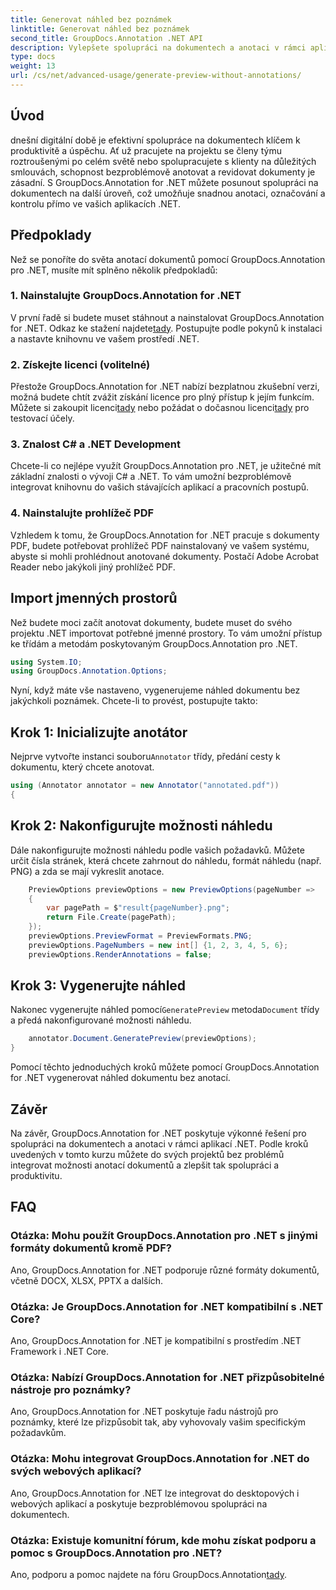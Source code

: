 ```yaml
---
title: Generovat náhled bez poznámek
linktitle: Generovat náhled bez poznámek
second_title: GroupDocs.Annotation .NET API
description: Vylepšete spolupráci na dokumentech a anotaci v rámci aplikací .NET pomocí GroupDocs.Annotation pro .NET. Pomocí této výkonné knihovny můžete snadno anotovat, označovat a kontrolovat dokumenty.
type: docs
weight: 13
url: /cs/net/advanced-usage/generate-preview-without-annotations/
---
```

## Úvod
dnešní digitální době je efektivní spolupráce na dokumentech klíčem k produktivitě a úspěchu. Ať už pracujete na projektu se členy týmu roztroušenými po celém světě nebo spolupracujete s klienty na důležitých smlouvách, schopnost bezproblémově anotovat a revidovat dokumenty je zásadní. S GroupDocs.Annotation for .NET můžete posunout spolupráci na dokumentech na další úroveň, což umožňuje snadnou anotaci, označování a kontrolu přímo ve vašich aplikacích .NET.
## Předpoklady
Než se ponoříte do světa anotací dokumentů pomocí GroupDocs.Annotation pro .NET, musíte mít splněno několik předpokladů:
### 1. Nainstalujte GroupDocs.Annotation for .NET
 V první řadě si budete muset stáhnout a nainstalovat GroupDocs.Annotation for .NET. Odkaz ke stažení najdete[tady](https://releases.groupdocs.com/annotation/net/). Postupujte podle pokynů k instalaci a nastavte knihovnu ve vašem prostředí .NET.
### 2. Získejte licenci (volitelné)
Přestože GroupDocs.Annotation for .NET nabízí bezplatnou zkušební verzi, možná budete chtít zvážit získání licence pro plný přístup k jejím funkcím. Můžete si zakoupit licenci[tady](https://purchase.groupdocs.com/buy) nebo požádat o dočasnou licenci[tady](https://purchase.groupdocs.com/temporary-license/) pro testovací účely.
### 3. Znalost C# a .NET Development
Chcete-li co nejlépe využít GroupDocs.Annotation pro .NET, je užitečné mít základní znalosti o vývoji C# a .NET. To vám umožní bezproblémově integrovat knihovnu do vašich stávajících aplikací a pracovních postupů.
### 4. Nainstalujte prohlížeč PDF
Vzhledem k tomu, že GroupDocs.Annotation for .NET pracuje s dokumenty PDF, budete potřebovat prohlížeč PDF nainstalovaný ve vašem systému, abyste si mohli prohlédnout anotované dokumenty. Postačí Adobe Acrobat Reader nebo jakýkoli jiný prohlížeč PDF.

## Import jmenných prostorů
Než budete moci začít anotovat dokumenty, budete muset do svého projektu .NET importovat potřebné jmenné prostory. To vám umožní přístup ke třídám a metodám poskytovaným GroupDocs.Annotation pro .NET.

```csharp
using System.IO;
using GroupDocs.Annotation.Options;
```

Nyní, když máte vše nastaveno, vygenerujeme náhled dokumentu bez jakýchkoli poznámek. Chcete-li to provést, postupujte takto:
## Krok 1: Inicializujte anotátor
 Nejprve vytvořte instanci souboru`Annotator` třídy, předání cesty k dokumentu, který chcete anotovat.
```csharp
using (Annotator annotator = new Annotator("annotated.pdf"))
{
```
## Krok 2: Nakonfigurujte možnosti náhledu
Dále nakonfigurujte možnosti náhledu podle vašich požadavků. Můžete určit čísla stránek, která chcete zahrnout do náhledu, formát náhledu (např. PNG) a zda se mají vykreslit anotace.
```csharp
    PreviewOptions previewOptions = new PreviewOptions(pageNumber =>
    {
        var pagePath = $"result{pageNumber}.png";
        return File.Create(pagePath);
    });
    previewOptions.PreviewFormat = PreviewFormats.PNG;
    previewOptions.PageNumbers = new int[] {1, 2, 3, 4, 5, 6};
    previewOptions.RenderAnnotations = false;
```
## Krok 3: Vygenerujte náhled
 Nakonec vygenerujte náhled pomocí`GeneratePreview` metoda`Document` třídy a předá nakonfigurované možnosti náhledu.
```csharp
    annotator.Document.GeneratePreview(previewOptions);
}
```
Pomocí těchto jednoduchých kroků můžete pomocí GroupDocs.Annotation for .NET vygenerovat náhled dokumentu bez anotací.

## Závěr
Na závěr, GroupDocs.Annotation for .NET poskytuje výkonné řešení pro spolupráci na dokumentech a anotaci v rámci aplikací .NET. Podle kroků uvedených v tomto kurzu můžete do svých projektů bez problémů integrovat možnosti anotací dokumentů a zlepšit tak spolupráci a produktivitu.
## FAQ
### Otázka: Mohu použít GroupDocs.Annotation pro .NET s jinými formáty dokumentů kromě PDF?
Ano, GroupDocs.Annotation for .NET podporuje různé formáty dokumentů, včetně DOCX, XLSX, PPTX a dalších.
### Otázka: Je GroupDocs.Annotation for .NET kompatibilní s .NET Core?
Ano, GroupDocs.Annotation for .NET je kompatibilní s prostředím .NET Framework i .NET Core.
### Otázka: Nabízí GroupDocs.Annotation for .NET přizpůsobitelné nástroje pro poznámky?
Ano, GroupDocs.Annotation for .NET poskytuje řadu nástrojů pro poznámky, které lze přizpůsobit tak, aby vyhovovaly vašim specifickým požadavkům.
### Otázka: Mohu integrovat GroupDocs.Annotation for .NET do svých webových aplikací?
Ano, GroupDocs.Annotation for .NET lze integrovat do desktopových i webových aplikací a poskytuje bezproblémovou spolupráci na dokumentech.
### Otázka: Existuje komunitní fórum, kde mohu získat podporu a pomoc s GroupDocs.Annotation pro .NET?
 Ano, podporu a pomoc najdete na fóru GroupDocs.Annotation[tady](https://forum.groupdocs.com/c/annotation/10).